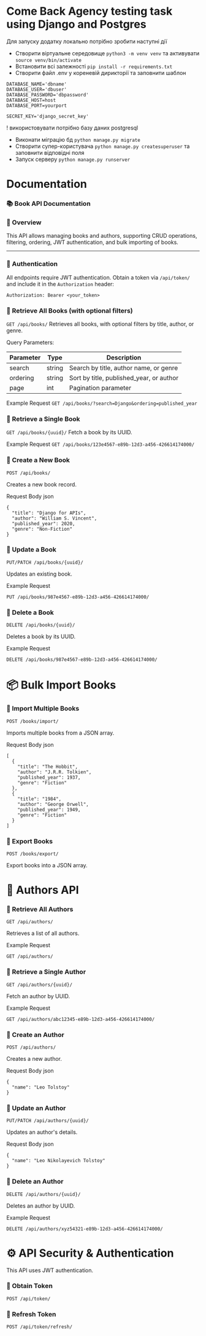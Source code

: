 <h1>Come Back Agency testing task using Django and Postgres</h1>

Для запуску додатку локально потрібно зробити наступні дії

+ Створити віртуальне середовище ```python3 -m venv venv``` та активувати ```source venv/bin/activate```
+ Встановити всі залежності ```pip install -r requirements.txt```
+ Створити файл .env у кореневій дирикторії та заповнити шаблон


```
DATABASE_NAME='dbname'
DATABASE_USER='dbuser'
DATABASE_PASSWORD='dbpassword'
DATABASE_HOST=host
DATABASE_PORT=yourport

SECRET_KEY='django_secret_key'
```
! використовувати потрібно базу даних postgresql
+ Виконати міграцію бд ```python manage.py migrate```
+ Створити супер-користувача ```python manage.py createsuperuser``` та заповнити відповідні поля
+ Запуск серверу ```python manage.py runserver```

<h1>Documentation</h1>

### 📚 Book API Documentation

### 📌 Overview
This API allows managing books and authors, supporting CRUD operations, filtering, ordering, JWT authentication, and bulk importing of books.

---

### 🔑 Authentication
All endpoints require JWT authentication. Obtain a token via `/api/token/` and include it in the `Authorization` header:

```http
Authorization: Bearer <your_token>
```


### 📌 Retrieve All Books (with optional filters)
```GET /api/books/```
Retrieves all books, with optional filters by title, author, or genre.

Query Parameters:

| Parameter | Type  |  Description | 
| ---      |-------|---|
| search | string |  Search by title, author name, or genre |
| ordering | string |   Sort by title, published_year, or author|   |
|   page | int |   Pagination parameter |

Example Request
```GET /api/books/?search=Django&ordering=published_year```

### 📌 Retrieve a Single Book

```GET /api/books/{uuid}/```
Fetch a book by its UUID.

Example Request
```GET /api/books/123e4567-e89b-12d3-a456-426614174000/```

### 📌 Create a New Book
```POST /api/books/```

Creates a new book record.

Request Body json
```
{
  "title": "Django for APIs",
  "author": "William S. Vincent",
  "published_year": 2020,
  "genre": "Non-Fiction"
}
```

### 📌 Update a Book
```PUT/PATCH /api/books/{uuid}/```

Updates an existing book.

Example Request

```PUT /api/books/987e4567-e89b-12d3-a456-426614174000/```

### 📌 Delete a Book
```DELETE /api/books/{uuid}/```

Deletes a book by its UUID.

Example Request

```DELETE /api/books/987e4567-e89b-12d3-a456-426614174000/```

<h1>📦 Bulk Import Books</h1>

### 📌 Import Multiple Books

```POST /books/import/```

Imports multiple books from a JSON array.

Request Body json

```
[
  {
    "title": "The Hobbit",
    "author": "J.R.R. Tolkien",
    "published_year": 1937,
    "genre": "Fiction"
  },
  {
    "title": "1984",
    "author": "George Orwell",
    "published_year": 1949,
    "genre": "Fiction"
  }
]
```

### 📌 Export Books

```POST /books/export/```

Export books into a JSON array.

<h1>📖 Authors API</h1>

### 📌 Retrieve All Authors

```GET /api/authors/```

Retrieves a list of all authors.

Example Request

```GET /api/authors/```

### 📌 Retrieve a Single Author

```GET /api/authors/{uuid}/```

Fetch an author by UUID.

Example Request

```GET /api/authors/abc12345-e89b-12d3-a456-426614174000/```

### 📌 Create an Author

```POST /api/authors/```

Creates a new author.

Request Body json

```
{
  "name": "Leo Tolstoy"
}
```

### 📌 Update an Author

```PUT/PATCH /api/authors/{uuid}/```

Updates an author's details.

Request Body json

```
{
  "name": "Leo Nikolayevich Tolstoy"
}
```

### 📌 Delete an Author

```DELETE /api/authors/{uuid}/```

Deletes an author by UUID.

Example Request

```DELETE /api/authors/xyz54321-e89b-12d3-a456-426614174000/```

<h1>⚙️ API Security & Authentication</h1>

This API uses JWT authentication.

### 📌 Obtain Token

```POST /api/token/```

### 📌 Refresh Token
```POST /api/token/refresh/```
